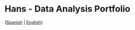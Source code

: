# Hans - Data Analysis Portfolio 
([Spanish](https://github.com/HansAllTech/Hans_Data_Analysis_Portfolio/blob/main/Proyectos.md#tabla-de-contenido-es--en) | [English](https://github.com/HansAllTech/Hans_Data_Analysis_Portfolio/blob/main/Projects.md#table-of-content-es--en))   
                           
                                                                                                                                                
                                         
                                                            
                            
                    
                       
     
    
        
     
  
 
 
 
